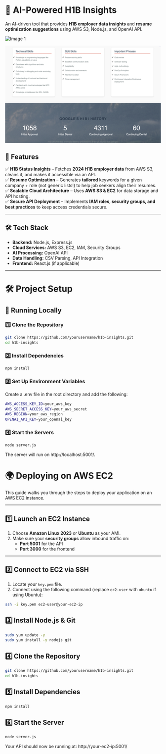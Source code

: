 # 🚀 AI-Powered H1B Insights  

An AI-driven tool that provides **H1B employer data insights** and **resume optimization suggestions** using AWS S3, Node.js, and OpenAI API.  

![Image 1](screenshots/image1.png)

![Image 2](screenshots/image2.png)


## 📌 Features  

✅ **H1B Status Insights** – Fetches **2024 H1B employer data** from AWS S3, cleans it, and makes it accessible via an API.  
✅ **Resume Optimization** – Generates **tailored** keywords for a given company + role (not generic lists!) to help job seekers align their resumes.  
✅ **Scalable Cloud Architecture** – Uses **AWS S3 & EC2** for data storage and API hosting.  
✅ **Secure API Deployment** – Implements **IAM roles, security groups, and best practices** to keep access credentials secure.  

---

## 🛠️ Tech Stack  

- **Backend:** Node.js, Express.js  
- **Cloud Services:** AWS S3, EC2, IAM, Security Groups  
- **AI Processing:** OpenAI API  
- **Data Handling:** CSV Parsing, API Integration  
- **Frontend:** React.js (if applicable)  

---


# 🛠 Project Setup  

## 🚀 Running Locally  

### **1️⃣ Clone the Repository**  
```bash
git clone https://github.com/yourusername/h1b-insights.git
cd h1b-insights
```


### **2️⃣ Install Dependencies**  
```bash
npm install
```


### **3️⃣ Set Up Environment Variables** 
Create a .env file in the root directory and add the following:
```bash
AWS_ACCESS_KEY_ID=your_aws_key
AWS_SECRET_ACCESS_KEY=your_aws_secret
AWS_REGION=your_aws_region
OPENAI_API_KEY=your_openai_key
```

### **4️⃣ Start the Servers** 

```bash
node server.js
```
The server will run on http://localhost:5001/.

# 🌍 Deploying on AWS EC2

This guide walks you through the steps to deploy your application on an AWS EC2 instance.

---

## 1️⃣ Launch an EC2 Instance

1. Choose **Amazon Linux 2023** or **Ubuntu** as your AMI.
2. Make sure your **security groups** allow inbound traffic on:
   - **Port 5001** for the API
   - **Port 3000** for the frontend

---

## 2️⃣ Connect to EC2 via SSH

1. Locate your `key.pem` file.
2. Connect using the following command (replace `ec2-user` with `ubuntu` if using Ubuntu):

```bash
ssh -i key.pem ec2-user@your-ec2-ip
```

## 3️⃣ Install Node.js & Git
```bash
sudo yum update -y
sudo yum install -y nodejs git
```

## 4️⃣ Clone the Repository
```bash
git clone https://github.com/yourusername/h1b-insights.git
cd h1b-insights
```

## 5️⃣ Install Dependencies
```bash
npm install
```

## 6️⃣ Start the Server
```bash
node server.js
```

Your API should now be running at:
http://your-ec2-ip:5001/